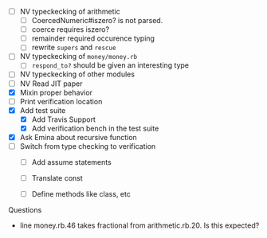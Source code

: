 
- [ ] NV typeckecking of arithmetic
  - [ ] CoercedNumeric#iszero? is not parsed. 
  - [ ] coerce requires iszero?
  - [ ] remainder required occurence typing 
  - [ ] rewrite `supers` and `rescue`
- [ ] NV typeckecking of `money/money.rb`
   - [ ] `respond_to?` should be given an interesting type
- [ ] NV typeckecking of other modules
- [ ] NV Read JIT paper 
- [x] Mixin proper behavior 
- [ ] Print verification location
- [x] Add test suite 
  - [x] Add Travis Support
  - [x] Add verification bench in the test suite
- [x] Ask Emina about recursive function
- [ ] Switch from type checking to verification 
  - [ ] Add assume statements
  - [ ] Translate const
  - [ ] Define methods like class, etc 


Questions
 - line money.rb.46 takes fractional from arithmetic.rb.20. Is this expected?